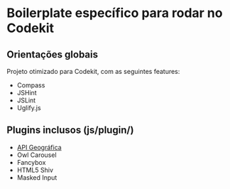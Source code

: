 # Boilerplate específico para rodar no Codekit   

## Orientações globais   

Projeto otimizado para Codekit, com as seguintes features:   

- Compass
- JSHint
- JSLint
- Uglify.js

## Plugins inclusos (js/plugin/)

- [API Geográfica](https://bitbucket.org/icomp/api-geogr-fica)
- Owl Carousel
- Fancybox
- HTML5 Shiv
- Masked Input